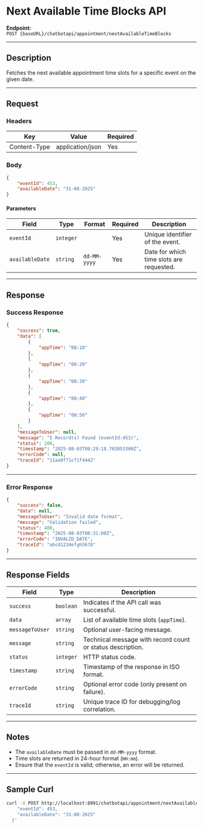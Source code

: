 # Next Available Time Blocks API

**Endpoint:**  
`POST {baseURL}/chatbotapi/appointment/nextAvailableTimeBlocks`

---

## Description

Fetches the next available appointment time slots for a specific event on the given date.

---

## Request

### Headers

| Key            | Value             | Required |
|----------------|-------------------|----------|
| Content-Type   | application/json  | Yes      |

### Body

```json
{
    "eventId": 453,
    "availableDate": "31-08-2025"
}
```

#### Parameters

| Field          | Type      | Format       | Required | Description                                |
|----------------|-----------|--------------|----------|--------------------------------------------|
| `eventId`      | `integer` |              | Yes      | Unique identifier of the event.            |
| `availableDate`| `string`  | `dd-MM-yyyy` | Yes      | Date for which time slots are requested.   |

---

## Response

### Success Response

```json
{
    "success": true,
    "data": [
        {
            "appTime": "08:10"
        },
        {
            "appTime": "08:20"
        },
        {
            "appTime": "08:30"
        },
        {
            "appTime": "08:40"
        },
        {
            "appTime": "08:50"
        }
    ],
    "messageToUser": null,
    "message": "5 Record(s) Found (eventId:453)",
    "status": 200,
    "timestamp": "2025-08-03T08:29:18.702053300Z",
    "errorCode": null,
    "traceId": "11aa0f71cf1f4442"
}
```

---

### Error Response

```json
{
    "success": false,
    "data": null,
    "messageToUser": "Invalid date format",
    "message": "Validation failed",
    "status": 400,
    "timestamp": "2025-08-03T08:31:00Z",
    "errorCode": "INVALID_DATE",
    "traceId": "abcd1234efgh5678"
}
```

---

## Response Fields

| Field            | Type      | Description                                                   |
|------------------|-----------|---------------------------------------------------------------|
| `success`        | `boolean` | Indicates if the API call was successful.                     |
| `data`           | `array`   | List of available time slots (`appTime`).                     |
| `messageToUser`  | `string`  | Optional user-facing message.                                 |
| `message`        | `string`  | Technical message with record count or status description.    |
| `status`         | `integer` | HTTP status code.                                             |
| `timestamp`      | `string`  | Timestamp of the response in ISO format.                      |
| `errorCode`      | `string`  | Optional error code (only present on failure).                |
| `traceId`        | `string`  | Unique trace ID for debugging/log correlation.                |

---

## Notes

- The `availableDate` must be passed in `dd-MM-yyyy` format.
- Time slots are returned in 24-hour format (`HH:mm`).
- Ensure that the `eventId` is valid; otherwise, an error will be returned.

---

## Sample Curl

```bash
curl -X POST http://localhost:8091/chatbotapi/appointment/nextAvailableTimeBlocks   -H "Content-Type: application/json"   -d '{
    "eventId": 453,
    "availableDate": "31-08-2025"
  }'
```
